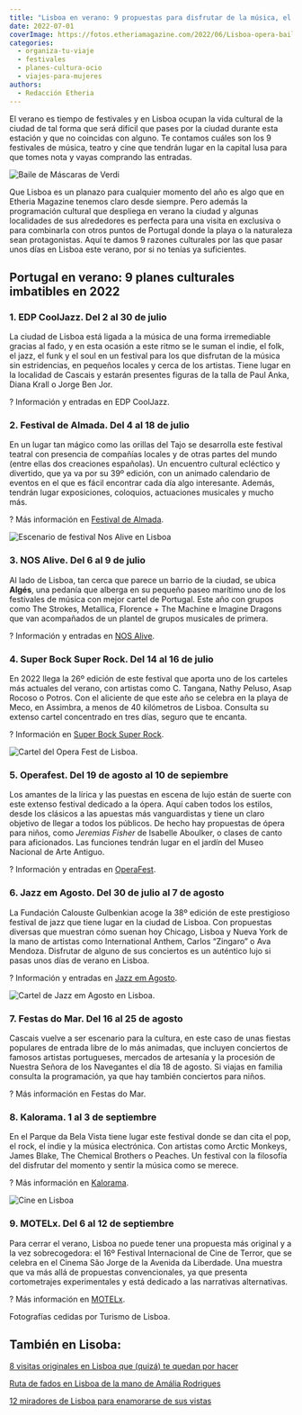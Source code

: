 ```yaml
---
title: "Lisboa en verano: 9 propuestas para disfrutar de la música, el teatro y el cine"
date: 2022-07-01
coverImage: https://fotos.etheriamagazine.com/2022/06/Lisboa-opera-baile-mascaras.jpg
categories: 
  - organiza-tu-viaje
  - festivales
  - planes-cultura-ocio
  - viajes-para-mujeres
authors: 
  - Redacción Etheria
---
```


El verano es tiempo de festivales y en Lisboa ocupan la vida cultural de la ciudad de tal forma que será difícil que pases por la ciudad durante esta estación y que no coincidas con alguno. Te contamos cuáles son los 9 festivales de música, teatro y cine que tendrán lugar en la capital lusa para que tomes nota y vayas comprando las entradas.

![Baile de Máscaras de Verdi](https://fotos.etheriamagazine.com/2022/06/Lisboa-opera-baile-mascaras.jpg "Imágenes del Opera Fest de Lisboa. © Opera Fest")

Que Lisboa es un planazo para cualquier momento del año es algo que en Etheria Magazine 
tenemos claro desde siempre. Pero además la programación cultural que despliega en 
verano la ciudad y algunas localidades de sus alrededores es perfecta para una visita en 
exclusiva o para combinarla con otros puntos de Portugal donde la playa o la naturaleza 
sean protagonistas. Aquí te damos 9 razones culturales por las que pasar unos días en 
Lisboa este verano, por si no tenías ya suficientes. 

## Portugal en verano: 9 planes culturales imbatibles en 2022

### 1\. EDP CoolJazz. Del 2 al 30 de julio

La ciudad de Lisboa está ligada a la música de una forma irremediable gracias al fado, y 
en esta ocasión a este ritmo se le suman el indie, el folk, el jazz, el funk y el soul 
en un festival para los que disfrutan de la música sin estridencias, en pequeños locales 
y cerca de los artistas. Tiene lugar en la localidad de Cascais y estarán presentes 
figuras de la talla de Paul Anka, Diana Krall o Jorge Ben Jor. 

? Información y entradas en EDP CoolJazz. 

### 2\. Festival de Almada. Del 4 al 18 de julio

En un lugar tan mágico como las orillas del Tajo se desarrolla este festival teatral con 
presencia de compañías locales y de otras partes del mundo (entre ellas dos creaciones 
españolas). Un encuentro cultural ecléctico y divertido, que ya va por su 39º edición, 
con un animado calendario de eventos en el que es fácil encontrar cada día algo 
interesante. Además, tendrán lugar exposiciones, coloquios, actuaciones musicales y 
mucho más. 

? Más información en [Festival de Almada](https://festival.ctalmada.pt/). 

![Escenario de festival Nos Alive en Lisboa](https://fotos.etheriamagazine.com/2022/06/Lisboa-NOS-Alive.jpg "Festival Nos Alive.")

### 3\. NOS Alive. Del 6 al 9 de julio

Al lado de Lisboa, tan cerca que parece un barrio de la ciudad, se ubica **Algés**, una 
pedanía que alberga en su pequeño paseo marítimo uno de los festivales de música con 
mejor cartel de Portugal. Este año con grupos como The Strokes, Metallica, Florence + 
The Machine e Imagine Dragons que van acompañados de un plantel de grupos musicales de 
primera. 

? Información y entradas en [NOS Alive](https://nosalive.com/). 

### 4\. Super Bock Super Rock. Del 14 al 16 de julio

En 2022 llega la 26º edición de este festival que aporta uno de los carteles más 
actuales del verano, con artistas como C. Tangana, Nathy Peluso, Asap Rocoso o Potros. 
Con el aliciente de que este año se celebra en la playa de Meco, en Assimbra, a menos de 
40 kilómetros de Lisboa. Consulta su extenso cartel concentrado en tres días, seguro que 
te encanta. 

? Información en [Super Bock Super Rock](https://www.superbocksuperrock.pt/). 

![Cartel del Opera Fest de Lisboa.](https://fotos.etheriamagazine.com/2022/06/Lisboa-opera-fest.jpg "Cartel del Opera Fest de Lisboa.")

### 5\. Operafest. Del 19 de agosto al 10 de sepiembre

Los amantes de la lírica y las puestas en escena de lujo están de suerte con este 
extenso festival dedicado a la ópera. Aquí caben todos los estilos, desde los clásicos a 
las apuestas más vanguardistas y tiene un claro objetivo de llegar a todos los públicos. 
De hecho hay propuestas de ópera para niños, como _Jeremias Fisher_ de Isabelle 
Aboulker, o clases de canto para aficionados. Las funciones tendrán lugar en el jardín 
del Museo Nacional de Arte Antiguo. 

? Información y entradas en [OperaFest](https://www.operafestlisboa.com/pt/). 

### 6\. Jazz em Agosto. Del 30 de julio al 7 de agosto

La Fundación Calouste Gulbenkian acoge la 38º edición de este prestigioso festival de 
jazz que tiene lugar en la ciudad de Lisboa. Con propuestas diversas que muestran cómo 
suenan hoy Chicago, Lisboa y Nueva York de la mano de artistas como International 
Anthem, Carlos “Zingaro” o Ava Mendoza. Disfrutar de alguno de sus conciertos es un 
auténtico lujo si pasas unos días de verano en Lisboa. 

? Información y entradas en [Jazz em Agosto](https://gulbenkian.pt/jazzemagosto/). 

![Cartel de Jazz em Agosto en Lisboa.](https://fotos.etheriamagazine.com/2022/06/Lisboa-Jazz-em-Agosto.jpg "Cartel de Jazz em Agosto en Lisboa.")

### 7\. Festas do Mar. Del 16 al 25 de agosto

Cascais vuelve a ser escenario para la cultura, en este caso de unas fiestas populares 
de entrada libre de lo más animadas, que incluyen conciertos de famosos artistas 
portugueses, mercados de artesanía y la procesión de Nuestra Señora de los Navegantes el 
día 18 de agosto. Si viajas en familia consulta la programación, ya que hay también 
conciertos para niños. 

? Más información en Festas do Mar. 

### 8\. Kalorama. 1 al 3 de septiembre

En el Parque da Bela Vista tiene lugar este festival donde se dan cita el pop, el rock, 
el indie y la música electrónica. Con artistas como Arctic Monkeys, James Blake, The 
Chemical Brothers o Peaches. Un festival con la filosofía del disfrutar del momento y 
sentir la música como se merece. 

? Más información en [Kalorama](https://meokalorama.pt/). 

![Cine en Lisboa](https://fotos.etheriamagazine.com/2022/06/Lisboa-Motelx.jpg "Cine de terror en el Festival MOTELx.")

### 9\. MOTELx. Del 6 al 12 de septiembre

Para cerrar el verano, Lisboa no puede tener una propuesta más original y a la vez 
sobrecogedora: el 16º Festival Internacional de Cine de Terror, que se celebra en el 
Cinema São Jorge de la Avenida da Liberdade. Una muestra que va más allá de propuestas 
convencionales, ya que presenta cortometrajes experimentales y está dedicado a las 
narrativas alternativas. 

? Más información en [MOTELx](https://www.motelx.org/). 

Fotografías cedidas por Turismo de Lisboa. 

## También en Lisoba:

[8 visitas originales en Lisboa que (quizá) te quedan por 
hacer](https://etheriamagazine.com/2021/10/27/8-visitas-originales-en-lisboa/) 

[Ruta de fados en Lisboa de la mano de Amália 
Rodrigues](https://etheriamagazine.com/2020/12/30/ruta-de-fados-en-la-lisboa-de-amalia-rodrigues/) 

[12 miradores de Lisboa para enamorarse de sus 
vistas](https://etheriamagazine.com/2018/10/30/12-miradores-para-exprimir-lisboa/)
